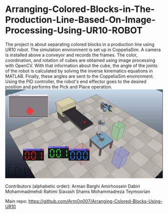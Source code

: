 # Arranging-Colored-Blocks-in-The-Production-Line-Based-On-Image-Processing-Using-UR10-ROBOT
The project is about separating colored blocks in a production line using UR10 robot. The simulation environment is set up in CoppeliaSim. A camera is installed above a conveyor and records the frames. The color, coordination, and rotation of cubes are obtained using image processing with OpenCV. With that information about the cube, the angle of the joints of the robot is calculated by solving the inverse kinematics equations in MATLAB. Finally, these angles are sent to the CoppeliaSim environment. Using the PID controller, the robot's end effector goes to the desired position and performs the Pick and Place operation.
![t100](/Videos/operation.gif)

Contributors (alphabetic order):
Arman Barghi
Amirhossein Dabiri
Mohammadmehdi Rahimi
Siavash Shams
Mohammadreza Teymoorian

Main repo: https://github.com/ArmOn007/Arranging-Colored-Blocks-Using-UR10
